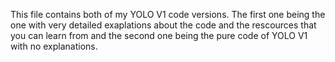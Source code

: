 This file contains both of my YOLO V1 code versions. The first one being the one with very detailed exaplations about the code and the rescources that you can learn from and the second one being the pure code of YOLO V1 with no explanations.
